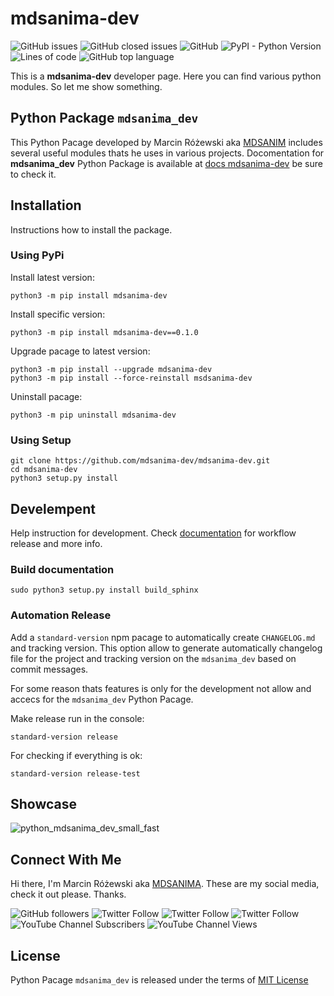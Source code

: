 # mdsanima-dev

![GitHub issues](https://img.shields.io/github/issues-raw/mdsanima-dev/mdsanima-dev?style=flat)
![GitHub closed issues](https://img.shields.io/github/issues-closed/mdsanima-dev/mdsanima-dev?style=flat)
![GitHub](https://img.shields.io/github/license/mdsanima-dev/mdsanima-dev?style=flat)
![PyPI - Python Version](https://img.shields.io/pypi/pyversions/mdsanima_dev?style=flat)
![Lines of code](https://img.shields.io/tokei/lines/github/mdsanima-dev/mdsanima-dev?style=flat)
![GitHub top language](https://img.shields.io/github/languages/top/mdsanima-dev/mdsanima-dev)

This is a **mdsanima-dev** developer page. Here you can find various python
modules. So let me show something.

## Python Package `mdsanima_dev`

This Python Pacage developed by Marcin Różewski aka
[MDSANIM](https://mdsanima.com) includes several useful modules thats he uses
in various projects. Docomentation for **mdsanima_dev** Python Package
is available at [docs mdsanima-dev](https://mdsanima-dev.github.io/mdsanima-dev/)
be sure to check it.

## Installation

Instructions how to install the package.

### Using PyPi

Install latest version:

```shell
python3 -m pip install mdsanima-dev
```

Install specific version:

```shell
python3 -m pip install mdsanima-dev==0.1.0
```

Upgrade pacage to latest version:

```shell
python3 -m pip install --upgrade mdsanima-dev
python3 -m pip install --force-reinstall msdsanima-dev
```

Uninstall pacage:

```shell
python3 -m pip uninstall mdsanima-dev
```

### Using Setup

```shell
git clone https://github.com/mdsanima-dev/mdsanima-dev.git
cd mdsanima-dev
python3 setup.py install
```

## Develempent

Help instruction for development. Check [documentation](https://mdsanima-dev.github.io/mdsanima-dev/docs/html/development.html)
for workflow release and more info.

### Build documentation

```shell
sudo python3 setup.py install build_sphinx
```

### Automation Release

Add a `standard-version` npm pacage to automatically create `CHANGELOG.md`
and tracking version. This option allow to generate automatically changelog
file for the project and tracking version on the `mdsanima_dev` based on commit
messages.

For some reason thats features is only for the development not allow and accecs
for the `mdsanima_dev` Python Pacage.

Make release run in the console:

```shell
standard-version release
```

For checking if everything is ok:

```shell
standard-version release-test
```

## Showcase

![python_mdsanima_dev_small_fast](https://user-images.githubusercontent.com/3817871/129311978-e934ab26-85d9-49a1-97a7-dd5eb26b2c72.gif)

## Connect With Me

Hi there, I'm Marcin Różewski aka [MDSANIMA](https://mdsanima.com).
These are my social media, check it out please. Thanks.

![GitHub followers](https://img.shields.io/github/followers/mdsanima?style=social)
![Twitter Follow](https://img.shields.io/twitter/follow/toudajew?style=flat-square)
![Twitter Follow](https://img.shields.io/twitter/follow/str9led?style=flat-square)
![Twitter Follow](https://img.shields.io/twitter/follow/mdsanima?style=flat-square)
![YouTube Channel Subscribers](https://img.shields.io/youtube/channel/subscribers/UCB5na2BRwrnwx00LCspbG5Q?style=social)
![YouTube Channel Views](https://img.shields.io/youtube/channel/views/UCB5na2BRwrnwx00LCspbG5Q?style=social)

## License

Python Pacage `mdsanima_dev` is released under the terms of
[MIT License](https://github.com/mdsanima-dev/mdsanima-dev/blob/master/LICENSE)
